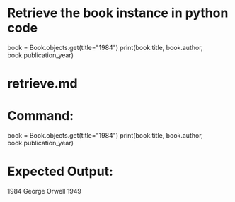 # Retrieve the book instance in python code
book = Book.objects.get(title="1984")
print(book.title, book.author, book.publication_year)

# retrieve.md

# Command:
book = Book.objects.get(title="1984")
print(book.title, book.author, book.publication_year)

# Expected Output:
1984 George Orwell 1949
